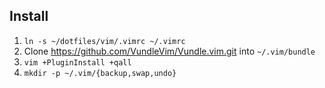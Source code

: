 ## Install

1. `ln -s ~/dotfiles/vim/.vimrc ~/.vimrc`
1. Clone https://github.com/VundleVim/Vundle.vim.git into `~/.vim/bundle`
1. `vim +PluginInstall +qall`
1. `mkdir -p ~/.vim/{backup,swap,undo}`
